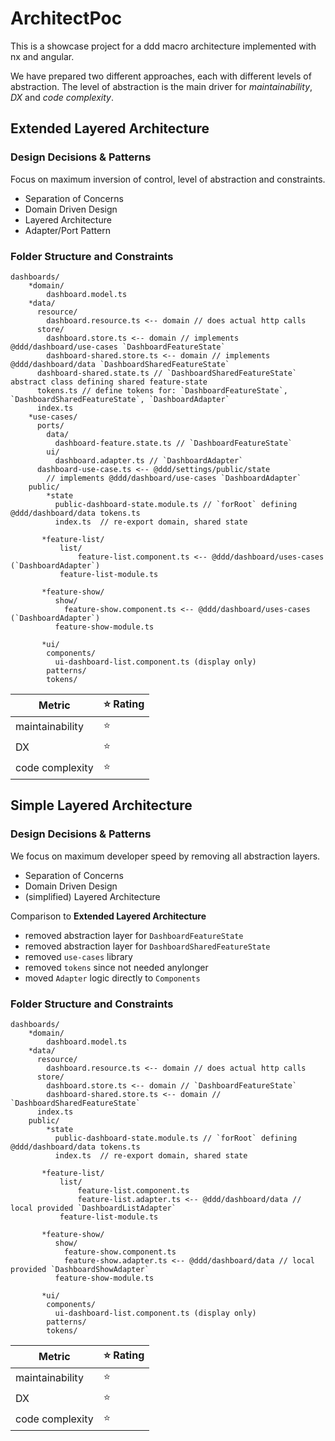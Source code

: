 # ArchitectPoc

This is a showcase project for a ddd macro architecture implemented with nx and angular.

We have prepared two different approaches, each with different levels of abstraction.
The level of abstraction is the main driver for _maintainability_, _DX_ and _code complexity_.

## Extended Layered Architecture

### Design Decisions & Patterns

Focus on maximum inversion of control, level of abstraction and constraints.

* Separation of Concerns
* Domain Driven Design
* Layered Architecture
* Adapter/Port Pattern


### Folder Structure and Constraints

```
dashboards/
    *domain/
        dashboard.model.ts
    *data/
      resource/
        dashboard.resource.ts <-- domain // does actual http calls
      store/
        dashboard.store.ts <-- domain // implements @ddd/dashboard/use-cases `DashboardFeatureState`
        dashboard-shared.store.ts <-- domain // implements @ddd/dashboard/data `DashboardSharedFeatureState`
      dashboard-shared.state.ts // `DashboardSharedFeatureState` abstract class defining shared feature-state
      tokens.ts // define tokens for: `DashboardFeatureState`, `DashboardSharedFeatureState`, `DashboardAdapter`
      index.ts
    *use-cases/
      ports/
        data/
          dashboard-feature.state.ts // `DashboardFeatureState`
        ui/
          dashboard.adapter.ts // `DashboardAdapter`
      dashboard-use-case.ts <-- @ddd/settings/public/state
        // implements @ddd/dashboard/use-cases `DashboardAdapter`
    public/
        *state
          public-dashboard-state.module.ts // `forRoot` defining @ddd/dashboard/data tokens.ts
          index.ts  // re-export domain, shared state

       *feature-list/
           list/
               feature-list.component.ts <-- @ddd/dashboard/uses-cases (`DashboardAdapter`)
           feature-list-module.ts

       *feature-show/
          show/
            feature-show.component.ts <-- @ddd/dashboard/uses-cases (`DashboardAdapter`)
          feature-show-module.ts

       *ui/
        components/
          ui-dashboard-list.component.ts (display only)
        patterns/
        tokens/
```

| Metric           | ⭐ Rating |
|------------------|----------|
| maintainability  | ⭐        |
| DX               | ⭐        |
| code complexity  | ⭐        |

## Simple Layered Architecture

### Design Decisions & Patterns

We focus on maximum developer speed by removing all abstraction layers.

* Separation of Concerns
* Domain Driven Design
* (simplified) Layered Architecture

Comparison to **Extended Layered Architecture**
* removed abstraction layer for `DashboardFeatureState`
* removed abstraction layer for `DashboardSharedFeatureState`
* removed `use-cases` library
* removed `tokens` since not needed anylonger
* moved `Adapter` logic directly to `Components`

### Folder Structure and Constraints

```
dashboards/
    *domain/
        dashboard.model.ts
    *data/
      resource/
        dashboard.resource.ts <-- domain // does actual http calls
      store/
        dashboard.store.ts <-- domain // `DashboardFeatureState`
        dashboard-shared.store.ts <-- domain // `DashboardSharedFeatureState`
      index.ts
    public/
        *state
          public-dashboard-state.module.ts // `forRoot` defining @ddd/dashboard/data tokens.ts
          index.ts  // re-export domain, shared state

       *feature-list/
           list/
               feature-list.component.ts
               feature-list.adapter.ts <-- @ddd/dashboard/data // local provided `DashboardListAdapter`
           feature-list-module.ts

       *feature-show/
          show/
            feature-show.component.ts
            feature-show.adapter.ts <-- @ddd/dashboard/data // local provided `DashboardShowAdapter`
          feature-show-module.ts

       *ui/
        components/
          ui-dashboard-list.component.ts (display only)
        patterns/
        tokens/
```

| Metric           | ⭐ Rating |
|------------------|----------|
| maintainability  | ⭐        |
| DX               | ⭐        |
| code complexity  | ⭐        |
